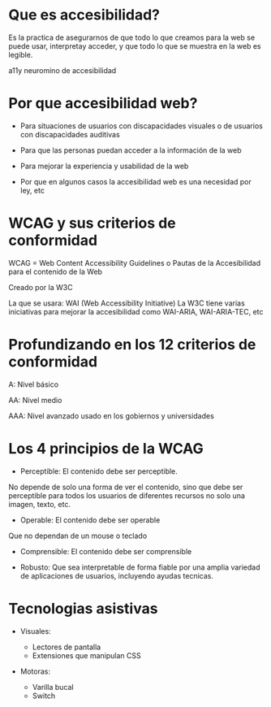 # Que es accesibilidad?

Es la practica de asegurarnos de que todo lo que creamos para la web se puede usar, interpretay acceder, y que todo lo que se muestra en la web es legible.

a11y neuromino de accesibilidad

# Por que accesibilidad web?

- Para situaciones de usuarios con discapacidades visuales o de usuarios con discapacidades auditivas

- Para que las personas puedan acceder a la información de la web

- Para mejorar la experiencia y usabilidad de la web

- Por que en algunos casos la accesibilidad web es una necesidad por ley, etc

# WCAG  y sus criterios de conformidad

WCAG = Web Content Accessibility Guidelines o Pautas de la Accesibilidad para el contenido de la Web

Creado por la W3C

La que se usara: WAI (Web Accessibility Initiative)
La W3C tiene varias iniciativas para mejorar la accesibilidad como WAI-ARIA, WAI-ARIA-TEC, etc

# Profundizando en los 12 criterios de conformidad

A: Nivel básico

AA: Nivel medio

AAA: Nivel avanzado usado en los gobiernos y universidades

# Los 4 principios de la WCAG

- Perceptible: El contenido debe ser perceptible.

No depende de solo una forma de ver el contenido, sino que debe ser perceptible para todos los usuarios de diferentes recursos no solo una imagen, texto, etc.

- Operable: El contenido debe ser operable

Que no dependan de un mouse o teclado

- Comprensible: El contenido debe ser comprensible

- Robusto: Que sea interpretable de forma fiable por una amplia variedad de aplicaciones de usuarios, incluyendo ayudas tecnicas.

# Tecnologias asistivas

- Visuales:
    - Lectores de pantalla
    - Extensiones que manipulan CSS

- Motoras:
    - Varilla bucal
    - Switch 
